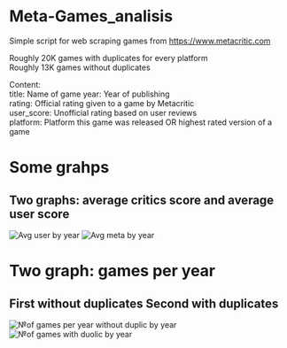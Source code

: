 # Meta-Games_analisis
Simple script for web scraping  games from https://www.metacritic.com 

Roughly 20K games with duplicates for every platform  
Roughly 13K games without duplicates

Content:  
title: Name of game 
year: Year of publishing  
rating: Official rating given to a game by Metacritic   
user_score: Unofficial rating based on user reviews   
platform: Platform this game was released OR highest rated version of a game  



# Some grahps 
## Two graphs: average critics score and average user score 
![Avg user by year](https://user-images.githubusercontent.com/45687211/202182540-39d8772f-17c9-4104-a81b-e65489ab1e52.png)
![Avg meta by year](https://user-images.githubusercontent.com/45687211/202182567-b6102838-6cd8-4a24-bf65-bfa83f76ba09.png)


# Two graph: games per year   
## First without duplicates  Second with duplicates  


![№of games per year without duplic by year](https://user-images.githubusercontent.com/45687211/202182815-9d13950d-e00d-4923-b30b-dcb69d3923bb.png)
![№of games with duolic by year](https://user-images.githubusercontent.com/45687211/202182828-0ce8a17b-5f64-4eef-8526-f00a261d07b8.png)
